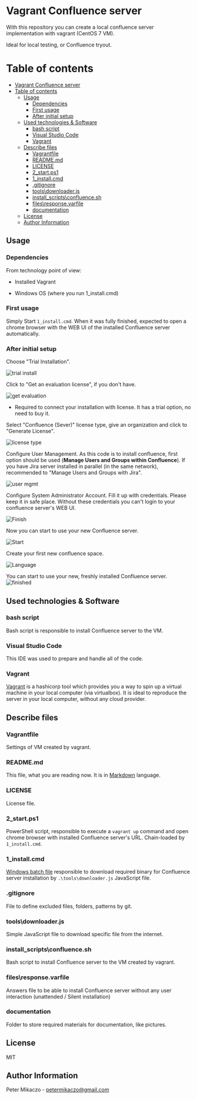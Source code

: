 
# Vagrant Confluence server

With this repository you can create a local confluence server implementation with vagrant (CentOS 7 VM).

Ideal for local testing, or Confluence tryout.

# Table of contents

- [Vagrant Confluence server](#vagrant-confluence-server)
- [Table of contents](#table-of-contents)
  - [Usage](#usage)
    - [Dependencies](#dependencies)
    - [First usage](#first-usage)
    - [After initial setup](#after-initial-setup)
  - [Used technologies & Software](#used-technologies--software)
    - [bash script](#bash-script)
    - [Visual Studio Code](#visual-studio-code)
    - [Vagrant](#vagrant)
  - [Describe files](#describe-files)
    - [Vagrantfile](#vagrantfile)
    - [README.md](#readmemd)
    - [LICENSE](#license)
    - [2_start.ps1](#2_startps1)
    - [1_install.cmd](#1_installcmd)
    - [.gitignore](#gitignore)
    - [tools\downloader.js](#toolsdownloaderjs)
    - [install_scripts\confluence.sh](#install_scriptsconfluencesh)
    - [files\response.varfile](#filesresponsevarfile)
    - [documentation](#documentation)
  - [License](#license-1)
  - [Author Information](#author-information)

## Usage

### Dependencies

From technology point of view:

- Installed Vagrant

- Windows OS (where you run 1_install.cmd)

### First usage

Simply Start `1_install.cmd`. When it was fully finished, expected to open a chrome browser with the WEB UI of the installed Confluence server automatically.

### After initial setup

Choose "Trial Installation".

![trial install](documentation/01.png)

Click to "Get an evaluation license", if you don't have.

![get evaluation](documentation/02.png)

- Required to connect your installation with license. It has a trial option, no need to buy it.

Select "Confluence (Sever)" license type, give an organization and click to "Generate License".

![license type](documentation/03.png)

Configure User Management. As this code is to install confluence, first option should be used (**Manage Users and Groups within Confluence**). If you have Jira server installed in parallel (in the same network), recommended to "Manage Users and Groups with Jira".

![user mgmt](documentation/04.png)

Configure System Administrator Account. Fill it up with credentials. Please keep it in safe place. Without these credentials you can't login to your confluence server's WEB UI.

![Finish](documentation/05.png)

Now you can start to use your new Confluence server.

![Start](documentation/06.png)

Create your first new confluence space.

![Language](documentation/07.png)

You can start to use your new, freshly installed Confluence server.
![finished](documentation/08.png)

## Used technologies & Software

### bash script

Bash script is responsible to install Confluence server to the VM.

### Visual Studio Code

This IDE was used to prepare and handle all of the code.

### Vagrant

[Vagrant](https://www.vagrantup.com/) is a hashicorp tool which provides you a way to spin up a virtual machine in your local computer (via virtualbox). It is ideal to reproduce the server in your local computer, without any cloud provider.

## Describe files

### Vagrantfile

Settings of VM created by vagrant.

### README.md

This file, what you are reading now. It is in [Markdown](https://www.markdownguide.org/getting-started/) language.

### LICENSE

License file.

### 2_start.ps1

PowerShell script, responsible to execute a `vagrant up` command and open chrome browser with installed Confluence server's URL. Chain-loaded by `1_install.cmd`.

### 1_install.cmd

[Windows batch file](https://en.wikipedia.org/wiki/Batch_file) responsible to download required binary for Confluence server installation by `.\tools\downloader.js` JavaScript file.

### .gitignore

File to define excluded files, folders, patterns by git.

### tools\downloader.js

Simple JavaScript file to download specific file from the internet.

### install_scripts\confluence.sh

Bash script to install Confluence server to the VM created by vagrant.

### files\response.varfile

Answers file to be able to install Confluence server without any user interaction (unattended / Silent installation)

### documentation

Folder to store required materials for documentation, like pictures.

## License

MIT

## Author Information

Peter Mikaczo - <petermikaczo@gmail.com>
